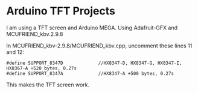 # Arduino TFT Projects
I am using a TFT screen and Arduino MEGA.
Using Adafruit-GFX and MCUFRIEND_kbv.2.9.8

In MCUFRIEND_kbv-2.9.8/MCUFRIEND_kbv.cpp, uncomment these lines 11 and 12:

```
#define SUPPORT_8347D             //HX8347-D, HX8347-G, HX8347-I, HX8367-A +520 bytes, 0.27s
#define SUPPORT_8347A             //HX8347-A +500 bytes, 0.27s
```

This makes the TFT screen work.





